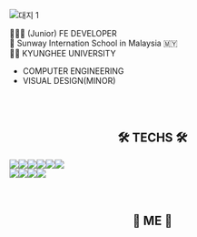 ![대지 1](https://user-images.githubusercontent.com/72961728/147484859-f636fd52-2190-4940-aba4-662aa588dd26.png)


👩🏼‍💻 (Junior) FE DEVELOPER<br>
👩‍ Sunway Internation School in Malaysia 🇲🇾 <br>
👩‍🎓 KYUNGHEE UNIVERSITY<br>
  - COMPUTER ENGINEERING<br>
  - VISUAL DESIGN(MINOR)

<br><br>

<div align="center">
<h2 style="text-align:center"> 🛠 TECHS 🛠 </h2>
<div style="display: flex">
<img src="https://img.shields.io/badge/Python-3766AB?style=flat-square&logo=Python&logoColor=white"/> 
<img src="https://img.shields.io/badge/C++-00599C?style=flat-square&logo=C%2B%2b&logoColor=white"/> 
<img src="https://img.shields.io/badge/HTML-E34F26?style=flat-square&logo=HTML5&logoColor=white"/> 
<img src="https://img.shields.io/badge/CSS-1572B6?style=flat-square&logo=CSS3&logoColor=white"/> 
<img src="https://img.shields.io/badge/SASS-CC6699?style=flat-square&logo=Sass&logoColor=white"/> 
<img src="https://img.shields.io/badge/JavaScript-F7DF1E?style=flat-square&logo=JavaScript&logoColor=white"/> 
</div>
<div style="display: flex">
<img src="https://img.shields.io/badge/Vue.js-4FC08D?style=flat-square&logo=Vue.js&logoColor=white"/> 
<img src="https://img.shields.io/badge/Vuetify-1867C0?style=flat-square&logo=Vuetify&logoColor=white"/> 
<img src="https://img.shields.io/badge/Webpack-8DD6F9?style=flat-square&logo=Webpack&logoColor=white"/> 
<img src="https://img.shields.io/badge/gulp-CF4647?style=flat-square&logo=gulp&logoColor=white"/>
</div>
<br><br>
  
  
<div align="center">
<h2 style="text-align:center"> 🍒 ME 🍒 </h2>
<div style="display: flex">
</div>
<br><br>
 </div>
  
  
